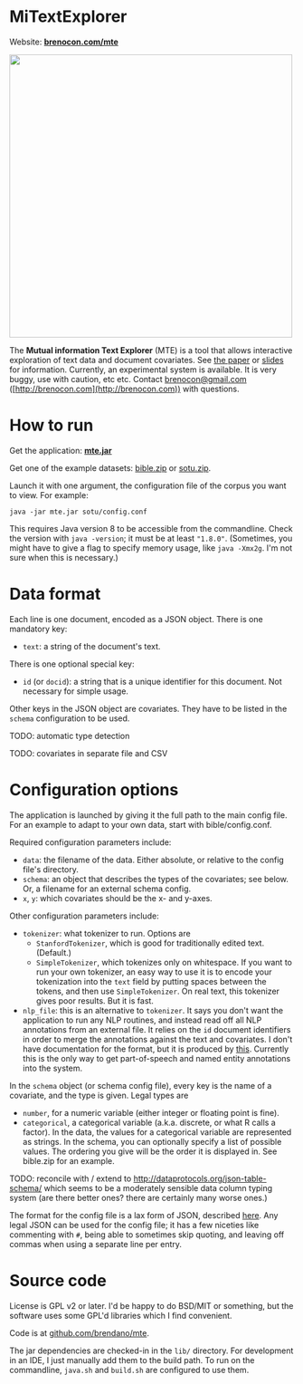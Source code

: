 MiTextExplorer
==============

Website: **[brenocon.com/mte](http://brenocon.com/mte)**

<img width=500 src="http://brenocon.com/mte/hella.png">

The **Mutual information Text Explorer** (MTE) is a tool that allows interactive exploration of text data and document covariates.
See [the paper](http://brenocon.com/oconnor.mitextexplorer.illvi2014.pdf) 
or [slides](http://brenocon.com/oconnor.mitextexplorer.slides.illvi2014.pdf)
for information.
Currently, an experimental system is available. It is very buggy, use with caution, etc etc. Contact brenocon@gmail.com ([http://brenocon.com](http://brenocon.com)) with questions.  

How to run
==========

Get the application: <b><a href=http://brenocon.com/mte/mte.jar>mte.jar</a></b>

Get one of the example datasets: <a href=http://brenocon.com/mte/bible.zip>bible.zip</a> or <a href=http://brenocon.com/mte/sotu.zip>sotu.zip</a>.

Launch it with one argument, the configuration file of the corpus you want to view.  For example:

    java -jar mte.jar sotu/config.conf

This requires Java version 8 to be accessible from the commandline.  Check the version with `java -version`; it must be at least `"1.8.0"`.
(Sometimes, you might have to give a flag to specify memory usage, like `java -Xmx2g`. I'm not sure when this is necessary.)

Data format
===========

Each line is one document, encoded as a JSON object.
There is one mandatory key:

 * `text`: a string of the document's text.

There is one optional special key:

 * `id` (or `docid`): a string that is a unique identifier for this document. Not necessary for simple usage.

Other keys in the JSON object are covariates.
They have to be listed in the `schema` configuration to be used. 

TODO: automatic type detection

TODO: covariates in separate file and CSV

Configuration options
=====================

The application is launched by giving it the full path to the main config file.
For an example to adapt to your own data, start with bible/config.conf.

Required configuration parameters include:

  * `data`: the filename of the data. Either absolute, or relative to the config file's directory.
  * `schema`: an object that describes the types of the covariates; see below. Or, a filename for an external schema config.
  * `x`, `y`: which covariates should be the x- and y-axes.

Other configuration parameters include:

  * `tokenizer`: what tokenizer to run. Options are 
    - `StanfordTokenizer`, which is good for traditionally edited text. (Default.)
    - `SimpleTokenizer`, which tokenizes only on whitespace. If you want to run your own tokenizer, an easy way to use it is to encode your tokenization into the `text` field by putting spaces between the tokens, and then use `SimpleTokenizer`. On real text, this tokenizer gives poor results.  But it is fast.
  * `nlp_file`: this is an alternative to `tokenizer`. It says you don't want the application to run any NLP routines, and instead read off all NLP annotations from an external file. It relies on the `id` document identifiers in order to merge the annotations against the text and covariates.  I don't have documentation for the format, but it is produced by [this](https://github.com/brendano/myutil/blob/master/src/corenlp/Parse.java).  Currently this is the only way to get part-of-speech and named entity annotations into the system.

In the `schema` object (or schema config file), every key is the name of a covariate, and the type is given.  Legal types are

 * `number`, for a numeric variable (either integer or floating point is fine).
 * `categorical`, a categorical variable (a.k.a. discrete, or what R calls a factor).
   In the data, the values for a categorical variable are represented as
   strings.  In the schema, you can optionally specify a list of possible
   values.  The ordering you give will be the order it is displayed in.  See
   bible.zip for an example.

TODO: reconcile with / extend to http://dataprotocols.org/json-table-schema/ which seems to be a moderately sensible data column typing system (are there better ones? there are certainly many worse ones.)

The format for the config file is a lax form of JSON, described [here](https://github.com/typesafehub/config/blob/master/HOCON.md).  Any legal JSON can be used for the config file; it has a few niceties like commenting with `#`, being able to sometimes skip quoting, and leaving off commas when using a separate line per entry.

Source code
===========

License is GPL v2 or later.  I'd be happy to do BSD/MIT or something, but the software uses some GPL'd libraries which I find convenient.  

Code is at [github.com/brendano/mte](https://github.com/brendano/mte).

The jar dependencies are checked-in in the `lib/` directory.
For development in an IDE, I just manually add them to the build path.
To run on the commandline, `java.sh` and `build.sh` are configured to use them.
